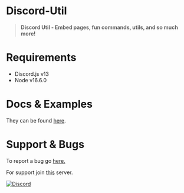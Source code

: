 # Discord-Util
> **Discord Util - Embed pages, fun commands, utils, and so much more!**

# Requirements
- Discord.js v13
- Node v16.6.0

# Docs & Examples
They can be found [here](https://util.slashr.xyz/#/).

# Support & Bugs
To report a bug go [here.](https://github.com/Diswumpus/Discord-Util/issues)

For support join [this](https://discord.gg/Fv9WDngH7n) server.

[![Discord](https://invidget.switchblade.xyz/834199640702320650)](https://discord.gg/f6s684ys)